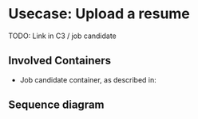 # Usecase: Upload a resume

TODO: Link in C3 / job candidate

## Involved Containers
- Job candidate container, as described in:

## Sequence diagram
